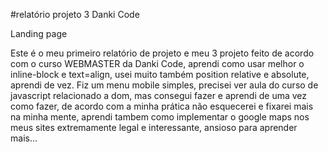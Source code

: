 #relatório projeto 3 Danki Code

Landing page

Este é o meu primeiro relatório de projeto e meu 3 projeto feito de acordo com o curso
WEBMASTER da Danki Code, aprendi como usar melhor o inline-block e text=align, usei 
muito também position relative e absolute, aprendi de vez.
Fiz um menu mobile simples, precisei ver aula do curso de javascript relacionado
a dom, mas consegui fazer e aprendi de uma vez como fazer, de acordo com a minha
prática não esquecerei e fixarei mais na minha mente, aprendi tambem como implementar o 
google maps nos meus sites extremamente legal e interessante, ansioso para aprender mais...

